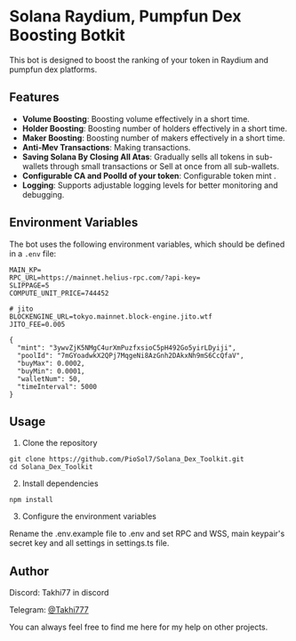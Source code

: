 # Solana Raydium, Pumpfun Dex Boosting Botkit

This bot is designed to boost the ranking of your token in Raydium and pumpfun dex platforms.

## Features

- **Volume Boosting**: Boosting volume effectively in a short time.
- **Holder Boosting**: Boosting number of holders effectively in a short time.
- **Maker Boosting**: Boosting number of makers effectively in a short time.
- **Anti-Mev Transactions**: Making transactions.
- **Saving Solana By Closing All Atas**: Gradually sells all tokens in sub-wallets through small transactions or Sell at once from all sub-wallets.
- **Configurable CA and PoolId of your token**: Configurable token mint .
- **Logging**: Supports adjustable logging levels for better monitoring and debugging.

## Environment Variables

The bot uses the following environment variables, which should be defined in a `.env` file:

```env
MAIN_KP=
RPC_URL=https://mainnet.helius-rpc.com/?api-key=
SLIPPAGE=5
COMPUTE_UNIT_PRICE=744452

# jito
BLOCKENGINE_URL=tokyo.mainnet.block-engine.jito.wtf
JITO_FEE=0.005

{
  "mint": "3ywvZjK5NMgC4urXmPuzfxsioC5pH492Go5yirLDyiji",
  "poolId": "7mGYoadwkX2QPj7MqgeNi8AzGnh2DAkxNh9mS6CcQfaV",
  "buyMax": 0.0002,
  "buyMin": 0.0001,
  "walletNum": 50,
  "timeInterval": 5000
}
```

## Usage
1. Clone the repository
```
git clone https://github.com/PioSol7/Solana_Dex_Toolkit.git
cd Solana_Dex_Toolkit
```
2. Install dependencies
```
npm install
```
3. Configure the environment variables

Rename the .env.example file to .env and set RPC and WSS, main keypair's secret key and all settings in settings.ts file.


## Author

Discord: Takhi77 in discord

Telegram: [@Takhi777](https://t.me/@Takhi777)

You can always feel free to find me here for my help on other projects.
